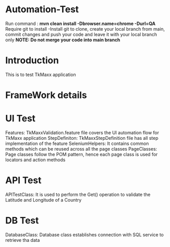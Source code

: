 # Automation-Test

Run command : **mvn clean install -Dbrowser.name=chrome -Durl=QA**
Require git to install
  -Install git to clone, create your local branch from main, commit changes and push your code and leave it with your local branch only
**NOTE: Do not merge your code into main branch**

# Introduction
This is to test TkMaxx application

# FrameWork details

# UI Test 
Features: TkMaxxValidation.feature file covers the UI automation flow for TkMaxx application
StepDefiniton: TkMaxxStepDefinition file has all step implementation of the feature
SeleniumHelpers: It contains common methods which can be reused across all the page classes
PageClasses: Page classes follow the POM pattern, hence each page class is used for locators and action methods

# API Test
APITestClass: It is used to perform the Get() operation to validate the Latitude and Longitude of a Country 

# DB Test
DatabaseClass: Database class establishes connection with SQL service to retrieve tha data






